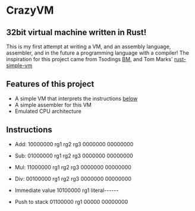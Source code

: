 # CrazyVM
## 32bit virtual machine written in Rust!

This is my first attempt at writing a VM, and 
an assembly language, assembler, and in the future
a programming language with a compiler! The inspiration for
this project came from Tsodings [BM](https://github.com/tsoding/bm), and Tom Marks' [rust-simple-vm](https://github.com/phy1um/rust-simple-vm)

## Features of this project
 - A simple VM that interprets the instructions [below](#instructions)
 - A simple assembler for this VM
 - Emulated CPU architecture

## Instructions
- Add:
    10000000 rg1 rg2 rg3 0000000 00000000

- Sub:
    01000000 rg1 rg2 rg3 0000000 00000000

- Mul:
    11000000 rg1 rg2 rg3 0000000 00000000

- Div:
    00100000 rg1 rg2 rg3 0000000 00000000

- Immediate value
    10100000 rg1 literal------

-  Push to stack
    01100000 rg1 00000 00000000
